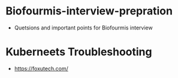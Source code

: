 # Biofourmis-interview-prepration
- Quetsions and important points for Biofourmis interview
# Kuberneets Troubleshooting 
- https://foxutech.com/
